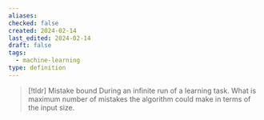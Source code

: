 ```yaml
---
aliases: 
checked: false
created: 2024-02-14
last_edited: 2024-02-14
draft: false
tags:
  - machine-learning
type: definition
---
```

>[!tldr] Mistake bound
>During an infinite run of a learning task. What is maximum number of mistakes the algorithm could make in terms of the input size.

